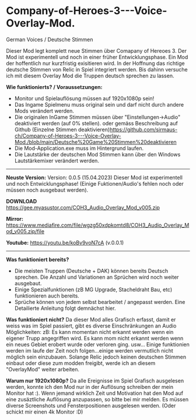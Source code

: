 # Company-of-Heroes-3---Voice-Overlay-Mod.
German Voices / Deutsche Stimmen

Dieser Mod legt komplett neue Stimmen über Comapany of Hereoes 3. 
Der Mod ist experimentell und noch in einer früher Entwicklungsphase. 
Ein Mod der hoffentlich nur kurzfristig exisitieren wird. In der Hoffnung das richtige deutsche Stimmen von Relic in Spiel integriert werden.
Bis dahinn versuche ich mit diesem Overlay Mod die Truppen deutsch sprechen zu lassen. 


**Wie funktionierts? / Voraussetzungen:**
- Monitor und Spielauflösung müssen auf 1920x1080p sein!
- Das Ingame Spielmenu muss original sein und darf nicht durch andere Mods verändert werden.
- Die originalen InGame Stimmen müssen über "Einstellungen->Audio" deaktiviert werden (auf 0% stellen).
  oder gemäss Beschreibung auf Github (Einzelne Stimmen deaktivieren)https://github.com/sirmaus-ch/Company-of-Heroes-3---Voice-Overlay-Mod./blob/main/Deutsche%20Game%20Stimmen%20deaktivieren
- Die Mod-Application.exe muss im Hintergrund laufen.
- Die Lautstärke der deutschen Mod Stimmen kann über den Windows Lautstärkemixer verändert werden. 

---

**Neuste Version:** 
Version: 0.0.5 (15.04.2023) 
Dieser Mod ist experimentell und noch Entwicklungsphase! (Einige Fuktionen/Audio's fehlen noch oder müssen noch ausgebaut werden).

**DOWNLOAD** https://gee.myasustor.com/COH3_Audio_Overlay_Mod_v005.zip

**Mirror:** https://www.mediafire.com/file/wgzg50xdpkomtd8/COH3_Audio_Overlay_Mod_v005.zip/file

**Youtube:** https://youtu.be/koBv9voN7cA (v.0.0.1) 

---

**Was funktioniert bereits?**
- Die meisten Truppen (Deutsche + DAK) können bereits Deutsch sprechen. Die Anzahl und Variationen an Sprüchen wird noch weiter ausgebaut.
- Einige Spezialfunktionen (zB MG Upgrade, Stacheldraht Bau, etc) funktionieren auch bereits. 
- Sprüche können von jedem selbst bearbeitet / angepasst werden. Eine Detailierte Anleitung folgt demnächst hier.


**Was funktioniert nicht?**
Da dieser Mod alles Grafisch erfasst, damit er weiss was im Spiel passiert, gibt es diverse Einschränkungen an Audio Möglichkeiten:
zB: Es kann momentan nicht erkannt werden wenn ein eigener Trupp angegriffen wird. Es kann mom nicht erkannt werden wenn ein neues Gebiet erobert wurde oder verloren ging. usw...
Einige funktionien werden im laufe der Zeit noch folgen...einige werden vermutlich nicht möglich sein einzubauen. Solange Relic jedoch keinen deutschen Stimmen einbaut oder diese zum modden freigibt, werde ich an diesem "OverlayMod" weiter arbeiten.                           

**Warum nur 1920x1080p?**
Da alle Ereignisse im Spiel Grafisch ausgelesen werden, konnte ich den Mod nur in der Auflösung schreiben der mein Monitor hat :). Wenn jemand wirklich Zeit und Motivation hat den Mod auf eine zusäztliche Auflösung anzupassen, so bitte bei mir melden. Es müssen diverse Screenshots und Fensterpositionen ausgelesen werden.  (Oder schickt mir einen 4k Monitor :D)
